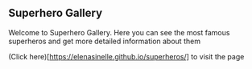 ## Superhero Gallery

Welcome to Superhero Gallery. Here you can see the most famous superheros and get more detailed information about them

(Click here)[https://elenasinelle.github.io/superheros/] to visit the page
